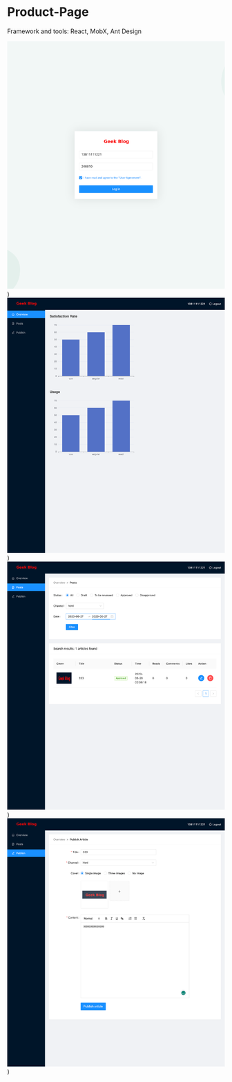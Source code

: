 # Product-Page


Framework and tools: React, MobX, Ant Design


![webpage](https://github.com/Tong-Ding/Blog-Website/blob/main/login.png))
![webpage](https://github.com/Tong-Ding/Blog-Website/blob/main/histagram.png))
![webpage](https://github.com/Tong-Ding/Blog-Website/blob/main/post.png))
![webpage](https://github.com/Tong-Ding/Blog-Website/blob/main/publish.png))
